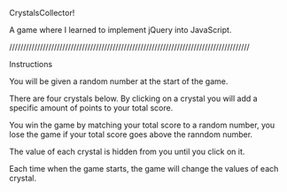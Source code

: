CrystalsCollector!

A game where I learned to implement jQuery into JavaScript.

//////////////////////////////////////////////////////////////////////////////////////

Instructions

You will be given a random number at the start of the game.

There are four crystals below. By clicking on a crystal you will add a specific amount of points to your total score.

You win the game by matching your total score to a random number, you lose the game if your total score goes above the ranndom number.

The value of each crystal is hidden from you until you click on it.

Each time when the game starts, the game will change the values of each crystal.
